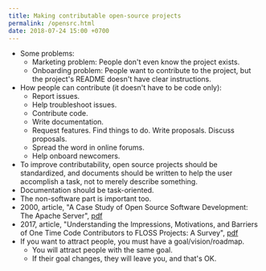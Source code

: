 ```yaml
---
title: Making contributable open-source projects
permalink: /opensrc.html
date: 2018-07-24 15:00 +0700
---
```


- Some problems:
    - Marketing problem: People don't even know the project exists.
    - Onboarding problem: People want to contribute to the project, but the project's README doesn't have clear instructions.
- How people can contribute (it doesn't have to be code only):
    - Report issues.
    - Help troubleshoot issues.
    - Contribute code.
    - Write documentation.
    - Request features.
    Find things to do.
    Write proposals.
    Discuss proposals.
    - Spread the word in online forums.
    - Help onboard newcomers.
- To improve contributability, open source projects should be standardized, and documents should be written to help the user accomplish a task, not to merely describe something.
- Documentation should be task-oriented.
- The non-software part is important too.
- 2000, article, "A Case Study of Open Source Software Development: The Apache Server", [pdf](http://herbsleb.org/web-pubs/pdfs/mockus-acase-2000.pdf)
- 2017, article, "Understanding the Impressions, Motivations, and Barriers of One Time Code Contributors to FLOSS Projects: A Survey", [pdf](http://carver.cs.ua.edu/Papers/Conference/2017/ICSE_OTC.pdf)
- If you want to attract people, you must have a goal/vision/roadmap.
    - You will attract people with the same goal.
    - If their goal changes, they will leave you, and that's OK.
